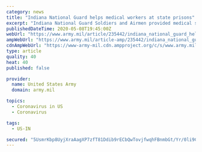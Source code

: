 ```yaml
---
category: news
title: "Indiana National Guard helps medical workers at state prisons"
excerpt: "Indiana National Guard Soldiers and Airmen provided medical support to Indiana Department of Correction (IDOC) facilities across the state in response to the COVID-19 pandemic. “These medical professionals quickly augmented the governor’s effort to reduce the impact of COVID-19 in correctional facilities during this public health crisis,"
publishedDateTime: 2020-05-08T19:45:00Z
webUrl: "https://www.army.mil/article/235442/indiana_national_guard_helps_medical_workers_at_state_prisons"
ampWebUrl: "https://www.army.mil/article-amp/235442/indiana_national_guard_helps_medical_workers_at_state_prisons"
cdnAmpWebUrl: "https://www-army-mil.cdn.ampproject.org/c/s/www.army.mil/article-amp/235442/indiana_national_guard_helps_medical_workers_at_state_prisons"
type: article
quality: 40
heat: 40
published: false

provider:
  name: United States Army
  domain: army.mil

topics:
  - Coronavirus in US
  - Coronavirus

tags:
  - US-IN

secured: "5UsmrKbp8UyjXraAagXP7zfT81Ddib9rECbQwTovjfwqhFBnmbGt/Yr/0li9CSVOML2auZrt8HEjYhTl6tDWk/GCvJwmKokbIPfqSfU+tW/uRuMpLzqs3cSYUVX12DH4MYBfroLIi8+wGUlq7abO9UL7YCtOIQTWX+9kYn1Xa8bMIifW/IHLI38Z+l8yJ6B1/G5L6kHqwzV1LQo+bXr3hc7YlVoM6GeZUtgmp2v/C0eCMiKXotKZJadblw2pPo3B9OOXB0GzGHcgeS+BIlYAmavw8HYtngIh9aZsrNY0vc91inh4uiYKMHwe3X9K9SlZu/e07l37uzBJVwBlz2DZLzzdPdfQErFXFkkXq3i7ps54F+fDqQ51K8kNH0lEeOQopUbpakSkeY88//AjlOXEM0QKHTpcVUoJzlK6lBsSQJVbfVd7osmtASuFjXueI9yFMwemqTvg5i7xxhsqByR29vemqxVsqx04ElkzJvZcWjg=;0zfb4TUm6B/OS9FrSA7u9w=="
---
```


